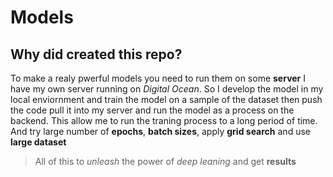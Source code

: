# Models

## Why did created this repo?

To make a realy pwerful models you need to run them on some **server** I have my own server running on _Digital Ocean_.
So I develop the model in my local enviornment and train the model on a sample of the dataset then push the code
pull it into my server and run the model as a process on the backend. This allow me to run the traning process to a long period of time. And try large number of **epochs**, **batch sizes**, apply **grid search** and use **large dataset**

> All of this to _unleash_ the power of _deep leaning_ and get **results**
